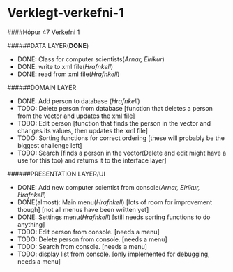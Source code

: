 # Verklegt-verkefni-1
####Hópur 47
Verkefni 1


######DATA LAYER(**DONE**)
- DONE: Class for computer scientists(*Arnar, Eiríkur*)
- DONE: write to xml file(*Hrafnkell*)
- DONE: read from xml file(*Hrafnkell*)

######DOMAIN LAYER
- DONE: Add person to database (*Hrafnkell*)
- TODO: Delete person from database [function that deletes a person from the vector and updates the xml file]
- TODO: Edit person [function that finds the person in the vector and changes its values, then updates the xml file]
- TODO: Sorting functions for correct ordering [these will probably be the biggest challenge left]
- TODO: Search [finds a person in the vector(Delete and edit might have a use for this too) and returns it to the interface layer]

######PRESENTATION LAYER/UI
- DONE: Add new computer scientist from console(*Arnar, Eiríkur, Hrafnkell*)
- DONE(almost): Main menu(*Hrafnkell*) [lots of room for improvement though] [not all menus have been written yet]
- DONE: Settings menu(*Hrafnkell*) [still needs sorting functions to do anything]
- TODO: Edit person from console. [needs a menu]
- TODO: Delete person from console. [needs a menu]
- TODO: Search from console. [needs a menu]
- TODO: display list from console. [only implemented for debugging, needs a menu]
